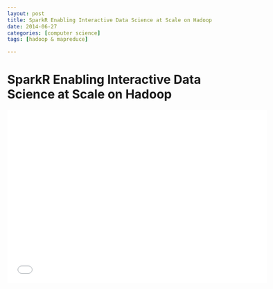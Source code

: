 ```yaml
---
layout: post
title: SparkR Enabling Interactive Data Science at Scale on Hadoop
date: 2014-06-27
categories: [computer science]
tags: [hadoop & mapreduce]

---
```



# SparkR Enabling Interactive Data Science at Scale on Hadoop


<iframe width="600" height="400" src="//www.youtube.com/embed/Y21t3Taw7i8" frameborder="0" allowfullscreen></iframe>